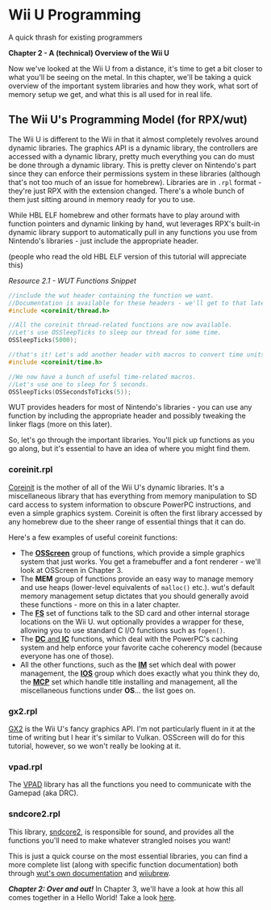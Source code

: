 # Wii U Programming
A quick thrash for existing programmers

**Chapter 2 - A (technical) Overview of the Wii U**

Now we've looked at the Wii U from a distance, it's time to get a bit closer to what you'll be seeing on the metal. In this chapter, we'll be taking a quick overview of the important system libraries and how they work, what sort of memory setup we get, and what this is all used for in real life.

## The Wii U's Programming Model (for RPX/wut)

The Wii U is different to the Wii in that it almost completely revolves around dynamic libraries. The graphics API is a dynamic library, the controllers are accessed with a dynamic library, pretty much everything you can do must be done through a dynamic library. This is pretty clever on Nintendo's part since they can enforce their permissions system in these libraries (although that's not too much of an issue for homebrew). Libraries are in ``.rpl`` format - they're just RPX with the extension changed. There's a whole bunch of them just sitting around in memory ready for you to use.

While HBL ELF homebrew and other formats have to play around with function pointers and dynamic linking by hand, wut leverages RPX's built-in dynamic library support to automatically pull in any functions you use from Nintendo's libraries - just include the appropriate header.

(people who read the old HBL ELF version of this tutorial will appreciate this)

*Resource 2.1 - WUT Functions Snippet*
```c
//include the wut header containing the function we want.
//Documentation is available for these headers - we'll get to that later.
#include <coreinit/thread.h>

//All the coreinit thread-related functions are now available.
//Let's use OSSleepTicks to sleep our thread for some time.
OSSleepTicks(5000);

//that's it! Let's add another header with macros to convert time units.
#include <coreinit/time.h>

//We now have a bunch of useful time-related macros.
//Let's use one to sleep for 5 seconds.
OSSleepTicks(OSSecondsToTicks(5));
```
WUT provides headers for most of Nintendo's libraries - you can use any function by including the appropriate header and possibly tweaking the linker flags (more on this later).

So, let's go through the important libraries. You'll pick up functions as you go along, but it's essential to have an idea of where you might find them.

### coreinit.rpl
[Coreinit](https://devkitpro.github.io/wut/group__coreinit.html) is the mother of all of the Wii U's dynamic libraries. It's a miscellaneous library that has everything from memory manipulation to SD card access to system information to obscure PowerPC instructions, and even a simple graphics system. Coreinit is often the first library accessed by any homebrew due to the sheer range of essential things that it can do.

Here's a few examples of useful coreinit functions:
 - The [**OSScreen**](https://devkitpro.github.io/wut/group__coreinit__screen.html) group of functions, which provide a simple graphics system that just works. You get a framebuffer and a font renderer - we'll look at OSScreen in Chapter 3.
 - The **MEM** group of functions provide an easy way to manage memory and use heaps (lower-level equivalents of `malloc()` etc.). wut's default memory management setup dictates that you should generally avoid these functions - more on this in a later chapter.
 - The [**FS**](https://devkitpro.github.io/wut/group__coreinit__fs.html) set of functions talk to the SD card and other internal storage locations on the Wii U. wut optionally provides a wrapper for these, allowing you to use standard C I/O functions such as `fopen()`.
 - The [**DC** and **IC**](https://devkitpro.github.io/wut/group__coreinit__cache.html) functions, which deal with the PowerPC's caching system and help enforce your favorite cache coherency model (because everyone has one of those).
 - All the other functions, such as the [**IM**](https://devkitpro.github.io/wut/group__coreinit__energysaver.html) set which deal with power management, the [**IOS**](https://devkitpro.github.io/wut/group__coreinit__ios.html) group which does exactly what you think they do, the [**MCP**](https://devkitpro.github.io/wut/group__coreinit__mcp.html) set which handle title installing and management, all the miscellaneous functions under **OS**... the list goes on.

### gx2.rpl
[GX2](https://devkitpro.github.io/wut/group__gx2.html) is the Wii U's fancy graphics API. I'm not particularly fluent in it at the time of writing but I hear it's similar to Vulkan. OSScreen will do for this tutorial, however, so we won't really be looking at it.

### vpad.rpl
The [VPAD](https://devkitpro.github.io/wut/group__vpad.html) library has all the functions you need to communicate with the Gamepad (aka DRC).

### sndcore2.rpl
This library, [sndcore2](https://devkitpro.github.io/wut/group__sndcore2.html), is responsible for sound, and provides all the functions you'll need to make whatever strangled noises you want!

This is just a quick course on the most essential libraries, you can find a more complete list (along with specific function documentation) both through [wut's own documentation](https://devkitpro.github.io/wut) and [wiiubrew](https://wiiubrew.org/wiki/Cafe_OS#Libraries).

***Chapter 2: Over and out!***
In Chapter 3, we'll have a look at how this all comes together in a Hello World! Take a look [here](/tutorial/Chapter%203.md).
